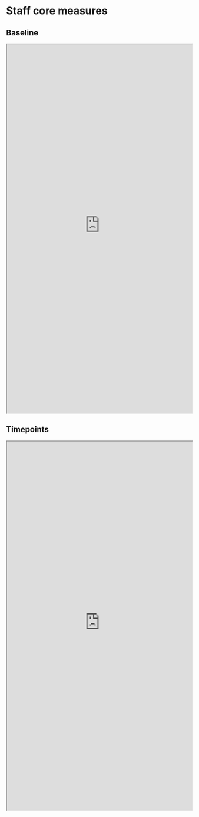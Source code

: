 # Staff core measures

## Baseline

<iframe src="https://mbkranz-jcoin-core-measures-appmain-ah4ety.streamlit.app/table-schema-staff-baseline" title="baseline" width=100% height=1000px></iframe>

## Timepoints

<iframe src="https://mbkranz-jcoin-core-measures-appmain-ah4ety.streamlit.app/table-schema-staff-time-points" title="timepoints" width=100% height=1000px></iframe>

